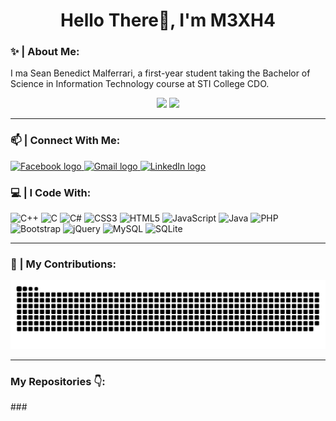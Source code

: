 <span>
<h1 align="center">
  Hello There👋, I'm M3XH4
</h1>
</span>

### ✨ | About Me:

<p align="left">
  I ma Sean Benedict Malferrari, a first-year student taking the Bachelor of Science in Information Technology course at STI College CDO.
</p>

<div align="center">

  ![](https://github-readme-streak-stats.herokuapp.com/?user=M3XH4&theme=blue-green&hide_border=false)
  ![](https://github-readme-stats.vercel.app/api/top-langs/?username=M3XH4&theme=blue-green&hide_border=false&include_all_commits=false&count_private=false&layout=compact)
  
</div>

<hr />

### 📫 | Connect With Me:

<a href="https://www.facebook.com/seanmalferrari/" target="_blank"><img src="https://img.shields.io/static/v1?message=Facebook&logo=facebook&label=&color=0866FF&logoColor=white&labelColor=&style=for-the-badge" height="35" alt="Facebook logo"/>
</a>
<a href="mailto:sbmalferrari@gmail.com" target="_blank"><img src="https://img.shields.io/static/v1?message=Gmail&logo=gmail&label=&color=D14836&logoColor=white&labelColor=&style=for-the-badge" height="35" alt="Gmail logo"/>
</a>
<a href="www.linkedin.com/in/sean-benedict-malferrari-254400309" target="_blank"><img src="https://img.shields.io/static/v1?message=LinkedIn&logo=linkedin&label=&color=0077B5&logoColor=white&labelColor=&style=for-the-badge" height="35" alt="LinkedIn logo"/>
</a>

### 💻 | I Code With:

![C++](https://img.shields.io/badge/c++-%2300599C.svg?style=for-the-badge&logo=c%2B%2B&logoColor=white)   ![C](https://img.shields.io/badge/c-%2300599C.svg?style=for-the-badge&logo=c&logoColor=white)   ![C#](https://img.shields.io/badge/c%23-%23239120.svg?style=for-the-badge&logo=csharp&logoColor=white)   ![CSS3](https://img.shields.io/badge/css3-%231572B6.svg?style=for-the-badge&logo=css3&logoColor=white)   ![HTML5](https://img.shields.io/badge/html5-%23E34F26.svg?style=for-the-badge&logo=html5&logoColor=white)   ![JavaScript](https://img.shields.io/badge/javascript-%23323330.svg?style=for-the-badge&logo=javascript&logoColor=%23F7DF1E)   ![Java](https://img.shields.io/badge/java-%23ED8B00.svg?style=for-the-badge&logo=openjdk&logoColor=white)   ![PHP](https://img.shields.io/badge/php-%23777BB4.svg?style=for-the-badge&logo=php&logoColor=white)   ![Bootstrap](https://img.shields.io/badge/bootstrap-%238511FA.svg?style=for-the-badge&logo=bootstrap&logoColor=white)   ![jQuery](https://img.shields.io/badge/jquery-%230769AD.svg?style=for-the-badge&logo=jquery&logoColor=white)   ![MySQL](https://img.shields.io/badge/mysql-4479A1.svg?style=for-the-badge&logo=mysql&logoColor=white)   ![SQLite](https://img.shields.io/badge/sqlite-%2307405e.svg?style=for-the-badge&logo=sqlite&logoColor=white)

<hr />

### 🐍 | My Contributions:

<img src="https://raw.githubusercontent.com/M3XH4/M3XH4/output/snake.svg" alt="Snake animation" />

<hr />

<h3>My Repositories 👇:</h3>
###

<!-- Proudly created with GPRM ( https://gprm.itsvg.in ) -->
<!--
**M3XH4/M3XH4** is a ✨ _special_ ✨ repository because its `README.md` (this file) appears on your GitHub profile.

Here are some ideas to get you started:

- 🔭 I’m currently working on ...
- 🌱 I’m currently learning ...
- 👯 I’m looking to collaborate on ...
- 🤔 I’m looking for help with ...
- 💬 Ask me about ...
- 📫 How to reach me: ...
- 😄 Pronouns: ...
- ⚡ Fun fact: ...
-->

